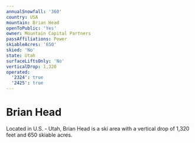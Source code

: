 ```yaml
---
annualSnowfall: '360'
country: USA
mountain: Brian Head
openToPublic: 'Yes'
owner: Mountain Capital Partners
passAffiliations: Power
skiableAcres: '650'
skied: 'No'
state: Utah
surfaceLiftsOnly: 'No'
verticalDrop: 1,320
operated:
  '2324': true
  '2425': true
---
```



# Brian Head

Located in U.S. - Utah, Brian Head is a ski area with a vertical drop of 1,320 feet and 650 skiable acres.
